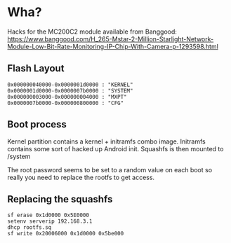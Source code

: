 # Wha?

Hacks for the MC200C2 module available from Banggood:
https://www.banggood.com/H_265-Mstar-2-Million-Starlight-Network-Module-Low-Bit-Rate-Monitoring-IP-Chip-With-Camera-p-1293598.html

## Flash Layout
 
```0x000000020000-0x00000003f000 : "UBOOT"
0x000000040000-0x0000001d0000 : "KERNEL"
0x0000001d0000-0x0000007b0000 : "SYSTEM"
0x000000003000-0x000000004000 : "MXPT"
0x0000007b0000-0x000000800000 : "CFG"
``` 

## Boot process
 
Kernel partition contains a kernel + initramfs combo image.
Initramfs contains some sort of hacked up Android init.
Squashfs is then mounted to /system

The root password seems to be set to a random value on each
boot so really you need to replace the rootfs to get
access.

## Replacing the squashfs
 
```sf probe
sf erase 0x1d0000 0x5E0000 
setenv serverip 192.168.3.1
dhcp rootfs.sq
sf write 0x20006000 0x1d0000 0x5be000
```
